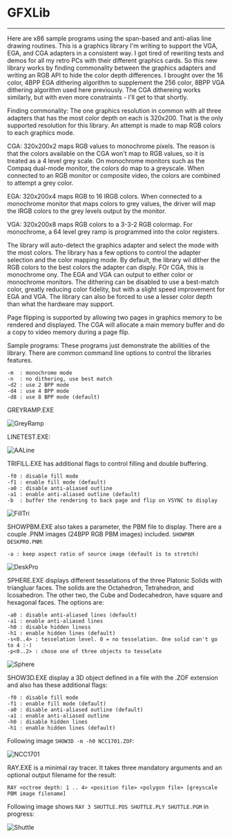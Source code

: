 # GFXLib
--------

Here are x86 sample programs using the span-based and anti-alias line drawing routines. This is a graphics library I'm writing to support the VGA, EGA, and CGA adapters in a consistent way. I got tired of rewriting tests and demos for all my retro PCs with their different graphics cards. So this new library works by finding commonality between the graphics adapters and writing an RGB API to hide the color depth differences. I brought over the 16 color, 4BPP EGA dithering algorithm to supplement the 256 color, 8BPP VGA dithering algorithm used here previously. The CGA dithereing works similarly, but with even more constraints - I'll get to that shortly.

Finding commonality: The one graphics resolution in common with all three adapters that has the most color depth on each is 320x200. That is the only supported resolution for this library.  An attempt is made to map RGB colors to each graphics mode.

CGA: 320x200x2 maps RGB values to monochrome pixels. The reason is that the colors available on the CGA won't map to RGB values, so it is treated as a 4 level grey scale. On monochrome monitors such as the Compaq dual-mode monitor, the colors do map to a greyscale. When connected to an RGB monitor or composite video, the colors are combined to attempt a grey color.

EGA: 320x200x4 maps RGB to 16 IRGB colors. When connected to a monochrome monitor that maps colors to grey values, the driver will map the IRGB colors to the grey levels output by the monitor.

VGA: 320x200x8 maps RGB colors to a 3-3-2 RGB colormap. For monochrome, a 64 level grey ramp is programmed into the color registers.

The library will auto-detect the graphics adapter and select the mode with the most colors. The library has a few options to control the adapter selection and the color mapping mode. By default, the library wil dither the RGB colors to the best colors the adapter can disply. FOr CGA, this is monochrome ony. The EGA and VGA can output to either color or monochrome monitors. The dithering can be disabled to use a best-match color, greatly reducing color fidelity, but with a slight speed improvement for EGA and VGA. The library can also be forced to use a lesser color depth than what the hardware may support.

Page flipping is supported by allowing two pages in graphics memory to be rendered and displayed. The CGA will allocate a main memory buffer and do a copy to video memory during a page flip.

Sample programs: These programs just demonstrate the abilities of the library. There are common command line options to control the libraries features.

    -m  : monochrome mode
    -n  : no dithering, use best match
    -d2 : use 2 BPP mode
    -d4 : use 4 BPP mode
    -d8 : use 8 BPP mode (default)
    
GREYRAMP.EXE

![GreyRamp](https://github.com/dschmenk/Bresen-Span/blob/master/images/greyramp.png)

LINETEST.EXE:

![AALine](https://github.com/dschmenk/Bresen-Span/blob/master/images/aaline.png)

TRIFILL.EXE has additional flags to control filling and double buffering.

    -f0 : disable fill mode
    -f1 : enable fill mode (default)
    -a0 : disable anti-aliased outline
    -a1 : enable anti-aliased outline (default)
    -b  : buffer the rendering to back page and flip on VSYNC to display
    
![FillTri](https://github.com/dschmenk/Bresen-Span/blob/master/images/filltri.png)

SHOWPBM.EXE also takes a parameter, the PBM file to display. There are a couple .PNM images (24BPP RGB PBM images) 
included. `SHOWPBM DESKPRO.PNM`:

    -a : keep aspect ratio of source image (default is to stretch)
    
![DeskPro](https://github.com/dschmenk/Bresen-Span/blob/master/images/deskpro.png)

SPHERE.EXE displays different tesselations of the three Platonic Solids with triangluar faces. The solids are the Octahedron, Tetrahedron, and Icosahedron. The other two, the Cube and Dodecahedron, have square and hexagonal faces. The options are:

    -a0 : disable anti-aliased lines (default)
    -a1 : enable anti-aliased lines
    -h0 : disable hidden liness
    -h1 : enable hidden lines (default)
    -s<0..4> : tesselation level. 0 = no tesselation. One solid can't go to 4 :-)
    -p<0..2> : chose one of three objects to tesselate

![Sphere](https://github.com/dschmenk/Bresen-Span/blob/master/images/sphere.png)

SHOW3D.EXE display a 3D object defined in a file with the .ZOF extension and also has these additional flags:

    -f0 : disable fill mode
    -f1 : enable fill mode (default)
    -a0 : disable anti-aliased outline (default)
    -a1 : enable anti-aliased outline
    -h0 : disable hidden lines
    -h1 : enable hidden lines (default)

Following image `SHOW3D -m -h0 NCC1701.ZOF`:

![NCC1701](https://github.com/dschmenk/Bresen-Span/blob/master/images/NCC1701.png)

RAY.EXE is a minimal ray tracer. It takes three mandatory arguments and an optional output filename for the result:

    RAY <octree depth: 1 .. 4> <position file> <polygon file> [greyscale PBM image filename]
    
Following image shows `RAY 3 SHUTTLE.POS SHUTTLE.PLY SHUTTLE.PGM` in progress:
    
![Shuttle](https://github.com/dschmenk/Bresen-Span/blob/master/images/ray.png)
